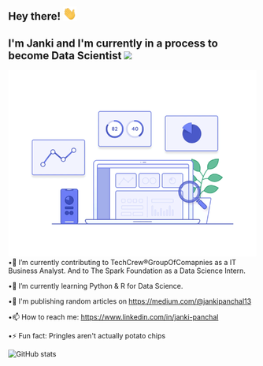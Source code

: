   ## Hey there! <img src="https://raw.githubusercontent.com/jankee31/jankee31/master/wave2.gif" width="28px">
  ## I'm Janki and I'm currently in a process to become Data Scientist <img src="https://raw.githubusercontent.com/jankee31/jankee31/master/info.gif" width="28px">

  <img src="https://raw.githubusercontent.com/jankee31/jankee31/master/data.gif" width="1000px">
  •🔭 I’m currently contributing to TechCrew®GroupOfComapnies as a IT Business Analyst. And to The Spark Foundation as a Data Science Intern.

  •🌱 I’m currently learning Python & R for Data Science.

  •📝 I'm publishing random articles on https://medium.com/@jankipanchal13
  
  •📫 How to reach me: https://www.linkedin.com/in/janki-panchal 
  
  •⚡ Fun fact: Pringles aren't actually potato chips

![GitHub stats](https://github-readme-stats.vercel.app/api?username=jankee31&show_icons=true&theme=radical)


<!--
**jankee31/jankee31** is a ✨ _special_ ✨ repository because its `README.md` (this file) appears on your GitHub profile.

Here are some ideas to get you started:

- 🔭 I’m currently working on ...
- 🌱 I’m currently learning ...
- 👯 I’m looking to collaborate on ...
- 🤔 I’m looking for help with ...
- 💬 Ask me about ...
- 📫 How to reach me: ...
- 😄 Pronouns: ...
- ⚡ Fun fact: ...
-->
